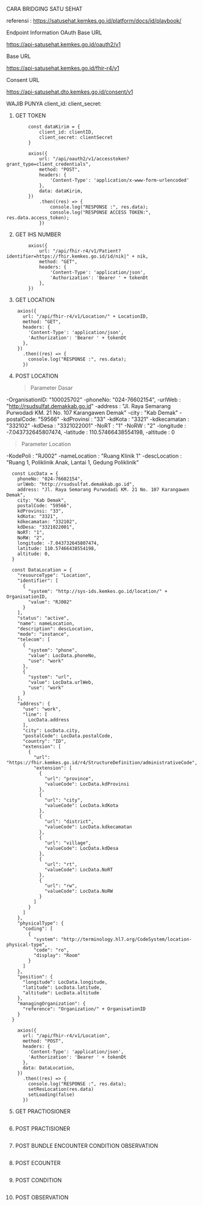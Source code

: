 CARA BRIDGING SATU SEHAT

referensi :
https://satusehat.kemkes.go.id/platform/docs/id/playbook/

Endpoint Information
OAuth Base URL

https://api-satusehat.kemkes.go.id/oauth2/v1

Base URL

https://api-satusehat.kemkes.go.id/fhir-r4/v1

Consent URL

https://api-satusehat.dto.kemkes.go.id/consent/v1

WAJIB PUNYA
client_id: <client-id>
client_secret: <client-secret>

1.  GET TOKEN

```
        const dataKirim = {
            client_id: clientID,
            client_secret: clientSecret
        }

        axios({
            url: "/api/oauth2/v1/accesstoken?grant_type=client_credentials",
            method: "POST",
            headers: {
                'Content-Type': 'application/x-www-form-urlencoded'
            },
            data: dataKirim,
        })
            .then((res) => {
                console.log("RESPONSE :", res.data);
                console.log("RESPONSE ACCESS TOKEN:", res.data.access_token);
            })
```

2. GET IHS NUMBER

```
        axios({
            url: "/api/fhir-r4/v1/Patient?identifier=https://fhir.kemkes.go.id/id/nik|" + nik,
            method: "GET",
            headers: {
                'Content-Type': 'application/json',
                'Authorization': 'Bearer ' + tokenDt
            },
        })
```

3. GET LOCATION

```
    axios({
      url: "/api/fhir-r4/v1/Location/" + LocationID,
      method: "GET",
      headers: {
        'Content-Type': 'application/json',
        'Authorization': 'Bearer ' + tokenDt
      },
    })
      .then((res) => {
        console.log("RESPONSE :", res.data);
      })
```

4. POST LOCATION
   > Parameter Dasar

-OrganisationID: "100025702"
-phoneNo: "024-76602154",
-urlWeb : "http://rsudsulfat.demakkab.go.id"
-address : "Jl. Raya Semarang Purwodadi KM. 21 No. 107 Karangawen Demak"
-city : "Kab Demak"
-postalCode: "59566"
-kdProvinsi : "33"
-kdKota : "3321"
-kdkecamatan : "332102"
-kdDesa : "3321022001"
-NoRT : "1"
-NoRW : "2"
-longitude : -7.043732645807474,
-latitude : 110.57466438554198,
-altitude : 0

> Parameter Location

-KodePoli : "RJ002"
-nameLocation : "Ruang Klinik 1"
-descLocation : "Ruang 1, Poliklinik Anak, Lantai 1, Gedung Poliklinik"

```
  const LocData = {
    phoneNo: "024-76602154",
    urlWeb: "http://rsudsulfat.demakkab.go.id",
    address: "Jl. Raya Semarang Purwodadi KM. 21 No. 107 Karangawen Demak",
    city: "Kab Demak",
    postalCode: "59566",
    kdProvinsi: "33",
    kdKota: "3321",
    kdkecamatan: "332102",
    kdDesa: "3321022001",
    NoRT: "1",
    NoRW: "2",
    longitude: -7.043732645807474,
    latitude: 110.57466438554198,
    altitude: 0,
  }

  const DataLocation = {
    "resourceType": "Location",
    "identifier": [
      {
        "system": "http://sys-ids.kemkes.go.id/location/" + OrganisationID,
        "value": "RJ002"
      }
    ],
    "status": "active",
    "name": nameLocation,
    "description": descLocation,
    "mode": "instance",
    "telecom": [
      {
        "system": "phone",
        "value": LocData.phoneNo,
        "use": "work"
      },
      {
        "system": "url",
        "value": LocData.urlWeb,
        "use": "work"
      }
    ],
    "address": {
      "use": "work",
      "line": [
        LocData.address
      ],
      "city": LocData.city,
      "postalCode": LocData.postalCode,
      "country": "ID",
      "extension": [
        {
          "url": "https://fhir.kemkes.go.id/r4/StructureDefinition/administrativeCode",
          "extension": [
            {
              "url": "province",
              "valueCode": LocData.kdProvinsi
            },
            {
              "url": "city",
              "valueCode": LocData.kdKota
            },
            {
              "url": "district",
              "valueCode": LocData.kdkecamatan
            },
            {
              "url": "village",
              "valueCode": LocData.kdDesa
            },
            {
              "url": "rt",
              "valueCode": LocData.NoRT
            },
            {
              "url": "rw",
              "valueCode": LocData.NoRW
            }
          ]
        }
      ]
    },
    "physicalType": {
      "coding": [
        {
          "system": "http://terminology.hl7.org/CodeSystem/location-physical-type",
          "code": "ro",
          "display": "Room"
        }
      ]
    },
    "position": {
      "longitude": LocData.longitude,
      "latitude": LocData.latitude,
      "altitude": LocData.altitude
    },
    "managingOrganization": {
      "reference": "Organization/" + OrganisationID
    }
  }

    axios({
      url: "/api/fhir-r4/v1/Location",
      method: "POST",
      headers: {
        'Content-Type': 'application/json',
        'Authorization': 'Bearer ' + tokenDt
      },
      data: DataLocation,
    })
      .then((res) => {
        console.log("RESPONSE :", res.data);
        setResLocation(res.data)
        setLoading(false)
      })
```

5. GET PRACTIOSIONER

```

```

6. POST PRACTISIONER

```

```

7. POST BUNDLE ENCOUNTER CONDITION OBSERVATION

```

```

8. POST ECOUNTER

```

```

9. POST CONDITION

```

```

10. POST OBSERVATION

```

```
